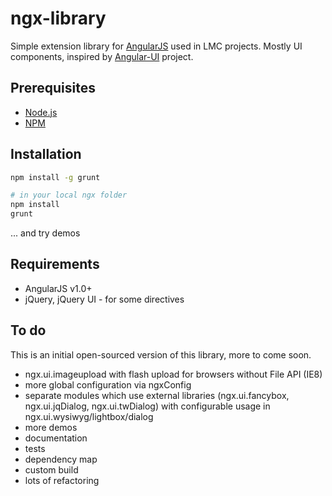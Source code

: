 # ngx-library

Simple extension library for [AngularJS] used in LMC projects. Mostly UI components, inspired by [Angular-UI] project.


## Prerequisites

- [Node.js]
- [NPM]


## Installation

````bash
npm install -g grunt

# in your local ngx folder
npm install
grunt
````

... and try demos


## Requirements

- AngularJS v1.0+
- jQuery, jQuery UI - for some directives


## To do

This is an initial open-sourced version of this library, more to come soon.

- ngx.ui.imageupload with flash upload for browsers without File API (IE8)
- more global configuration via ngxConfig
- separate modules which use external libraries (ngx.ui.fancybox, ngx.ui.jqDialog, ngx.ui.twDialog) with configurable usage in ngx.ui.wysiwyg/lightbox/dialog
- more demos
- documentation
- tests
- dependency map
- custom build
- lots of refactoring

[AngularJS]: http://angularjs.org/
[Angular-UI]: https://github.com/angular-ui/angular-ui
[Node.js]: http://nodejs.org/
[NPM]: http://npmjs.org/
